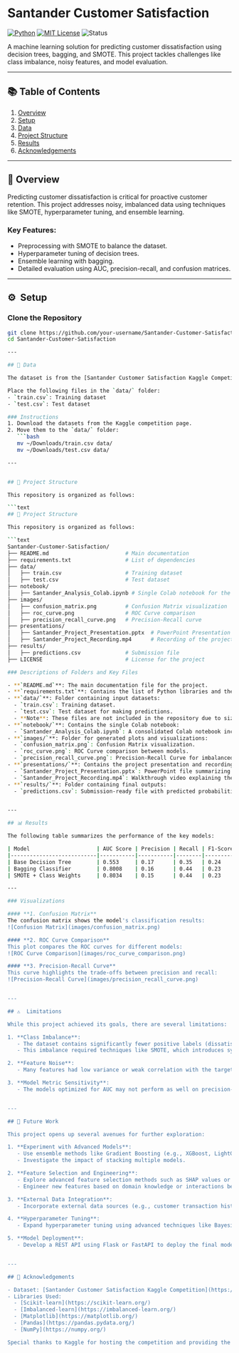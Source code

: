 # Santander Customer Satisfaction

[![Python](https://img.shields.io/badge/Python-3.9%2B-blue)](https://www.python.org/) 
[![MIT License](https://img.shields.io/badge/License-MIT-green)](LICENSE) 
![Status](https://img.shields.io/badge/Status-Completed-brightgreen)

A machine learning solution for predicting customer dissatisfaction using decision trees, bagging, and SMOTE. This project tackles challenges like class imbalance, noisy features, and model evaluation.

---

## 📚 Table of Contents
1. [Overview](#overview)
2. [Setup](#setup)
3. [Data](#data)
4. [Project Structure](#project-structure)
5. [Results](#results)
6. [Acknowledgements](#acknowledgements)

---

## 🌟 Overview
Predicting customer dissatisfaction is critical for proactive customer retention. This project addresses noisy, imbalanced data using techniques like SMOTE, hyperparameter tuning, and ensemble learning.

### Key Features:
- Preprocessing with SMOTE to balance the dataset.
- Hyperparameter tuning of decision trees.
- Ensemble learning with bagging.
- Detailed evaluation using AUC, precision-recall, and confusion matrices.

---

## ⚙ ️ Setup
### Clone the Repository
```bash
git clone https://github.com/your-username/Santander-Customer-Satisfaction.git
cd Santander-Customer-Satisfaction

---

## 📂 Data

The dataset is from the [Santander Customer Satisfaction Kaggle Competition](https://www.kaggle.com/c/santander-customer-satisfaction/data).

Place the following files in the `data/` folder:
- `train.csv`: Training dataset
- `test.csv`: Test dataset

### Instructions
1. Download the datasets from the Kaggle competition page.
2. Move them to the `data/` folder:
   ```bash
   mv ~/Downloads/train.csv data/
   mv ~/Downloads/test.csv data/

---


## 📂 Project Structure

This repository is organized as follows:

```text
## 📂 Project Structure

This repository is organized as follows:

```text
Santander-Customer-Satisfaction/
├── README.md                        # Main documentation
├── requirements.txt                 # List of dependencies
├── data/
│   ├── train.csv                    # Training dataset
│   ├── test.csv                     # Test dataset
├── notebook/
│   ├── Santander_Analysis_Colab.ipynb # Single Colab notebook for the entire project
├── images/
│   ├── confusion_matrix.png         # Confusion Matrix visualization
│   ├── roc_curve.png                # ROC Curve comparison
│   ├── precision_recall_curve.png   # Precision-Recall curve
├── presentations/
│   ├── Santander_Project_Presentation.pptx  # PowerPoint Presentation
│   ├── Santander_Project_Recording.mp4      # Recording of the project
├── results/
│   ├── predictions.csv              # Submission file
├── LICENSE                          # License for the project

### Descriptions of Folders and Key Files

- **`README.md`**: The main documentation file for the project.
- **`requirements.txt`**: Contains the list of Python libraries and their versions needed to replicate the environment.
- **`data/`**: Folder containing input datasets:
  - `train.csv`: Training dataset.
  - `test.csv`: Test dataset for making predictions.
  - **Note**: These files are not included in the repository due to size and confidentiality constraints. Please download them from [Kaggle](https://www.kaggle.com/c/santander-customer-satisfaction).
- **`notebook/`**: Contains the single Colab notebook:
  - `Santander_Analysis_Colab.ipynb`: A consolidated Colab notebook including all steps: EDA, model training, evaluation, and submission creation.
- **`images/`**: Folder for generated plots and visualizations:
  - `confusion_matrix.png`: Confusion Matrix visualization.
  - `roc_curve.png`: ROC Curve comparison between models.
  - `precision_recall_curve.png`: Precision-Recall Curve for imbalanced datasets.
- **`presentations/`**: Contains the project presentation and recording:
  - `Santander_Project_Presentation.pptx`: PowerPoint file summarizing the project.
  - `Santander_Project_Recording.mp4`: Walkthrough video explaining the workflow and results.
- **`results/`**: Folder containing final outputs:
  - `predictions.csv`: Submission-ready file with predicted probabilities for the test set.


---

## 📊 Results

The following table summarizes the performance of the key models:

| Model                     | AUC Score | Precision | Recall | F1-Score |
|---------------------------|-----------|-----------|--------|----------|
| Base Decision Tree        | 0.553     | 0.17      | 0.35   | 0.24     |
| Bagging Classifier        | 0.8008    | 0.16      | 0.44   | 0.23     |
| SMOTE + Class Weights     | 0.8034    | 0.15      | 0.44   | 0.23     |

---

### Visualizations

#### **1. Confusion Matrix**
The confusion matrix shows the model's classification results:
![Confusion Matrix](images/confusion_matrix.png)

#### **2. ROC Curve Comparison**
This plot compares the ROC curves for different models:
![ROC Curve Comparison](images/roc_curve_comparison.png)

#### **3. Precision-Recall Curve**
This curve highlights the trade-offs between precision and recall:
![Precision-Recall Curve](images/precision_recall_curve.png)


---

## ⚠ ️ Limitations

While this project achieved its goals, there are several limitations:

1. **Class Imbalance**:
   - The dataset contains significantly fewer positive labels (dissatisfied customers) compared to negative ones.
   - This imbalance required techniques like SMOTE, which introduces synthetic data and may not perfectly replicate real-world distributions.

2. **Feature Noise**:
   - Many features had low variance or weak correlation with the target variable, leading to challenges in feature selection and increased computation time.

3. **Model Metric Sensitivity**:
   - The models optimized for AUC may not perform as well on precision-recall trade-offs, which are critical in real-world applications where false positives are costly.


---

## 🚀 Future Work

This project opens up several avenues for further exploration:

1. **Experiment with Advanced Models**:
   - Use ensemble methods like Gradient Boosting (e.g., XGBoost, LightGBM) or neural networks to capture more complex relationships in the data.
   - Investigate the impact of stacking multiple models.

2. **Feature Selection and Engineering**:
   - Explore advanced feature selection methods such as SHAP values or Recursive Feature Elimination (RFE) to identify the most influential features.
   - Engineer new features based on domain knowledge or interactions between variables.

3. **External Data Integration**:
   - Incorporate external data sources (e.g., customer transaction history, demographics) to improve predictive accuracy and provide a richer context.

4. **Hyperparameter Tuning**:
   - Expand hyperparameter tuning using advanced techniques like Bayesian optimization to find the optimal model configurations.

5. **Model Deployment**:
   - Develop a REST API using Flask or FastAPI to deploy the final model for real-world integration into customer feedback systems.


---

## 🙏 Acknowledgements

- Dataset: [Santander Customer Satisfaction Kaggle Competition](https://www.kaggle.com/c/santander-customer-satisfaction)
- Libraries Used:
  - [Scikit-learn](https://scikit-learn.org/)
  - [Imbalanced-learn](https://imbalanced-learn.org/)
  - [Matplotlib](https://matplotlib.org/)
  - [Pandas](https://pandas.pydata.org/)
  - [NumPy](https://numpy.org/)

Special thanks to Kaggle for hosting the competition and providing the dataset.

